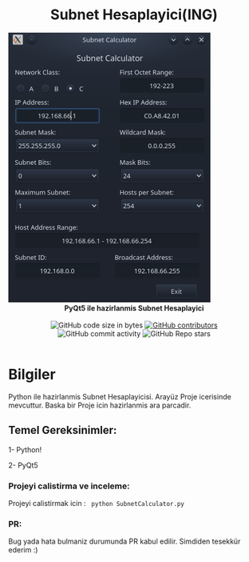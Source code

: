 <h1 align="center">Subnet Hesaplayici(ING)</h1>
<img alt="Görünüm" src="IMG/Screenshot_20211017_170949.png">
<div align="center">
  <strong>PyQt5 ile hazirlanmis Subnet Hesaplayici</strong>
</div>

<br />

<div align="center">
  <img alt="GitHub code size in bytes" src="https://img.shields.io/github/languages/code-size/Saizzou/SubnetCalculator">
  <a href="https://github.com/Saizzou/SubnetCalculator/graphs/contributors"><img alt="GitHub contributors" src="https://img.shields.io/github/contributors/Saizzou/SubnetCalculator"></a>
  <img alt="GitHub commit activity" src="https://img.shields.io/github/commit-activity/m/Saizzou/SubnetCalculator">
  <img alt="GitHub Repo stars" src="https://img.shields.io/github/stars/Saizzou/SubnetCalculator">
</div>

<br />

# Bilgiler
Python ile hazirlanmis Subnet Hesaplayicisi. Arayüz Proje icerisinde mevcuttur. Baska bir Proje icin hazirlanmis ara parcadir.

## Temel Gereksinimler:

1- Python!

2- PyQt5


### Projeyi calistirma ve inceleme:

Projeyi calistirmak icin :
``` python SubnetCalculator.py```


### PR:
Bug yada hata bulmaniz durumunda PR kabul edilir. Simdiden tesekkür ederim :)
